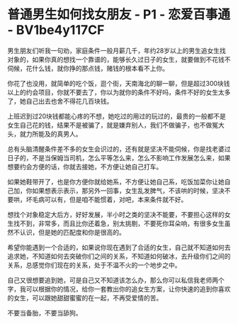 # 普通男生如何找女朋友 - P1 - 恋爱百事通 - BV1be4y117CF

男生朋友们听我一句劝，家庭条件一般月薪几千，年约28岁以上的男生追女生找对象的，如果你真的想找一个靠谱的，能够长久过日子的女生，就要做到不花钱不伺候，花什么钱，就你挣的那点钱，赌钱的根本看不上你。

你花了也没用，就简单的吃个饭，逛个街，天南海北的聊一聊，但是超过300块钱以上的约会项目，你就不要去了，你以为就你的条件不好吗，条件不好的女生太多了，她自己出去也舍不得花几百块钱。

上班迟到过20块钱都能心疼的不想，她吃过的用过的玩过的，最贵的一般都不是女生自己花的钱，结果不是被骗了，就是嫌弃别人，我们不做骗子，也不做冤大头，就力所能及的真男人。

总有头脑清醒条件差不多的女生会识过的，还有就是坚决不能伺候，你是找老婆过日子的，不是当保姆当司机，怎么平等怎么来，怎么不影响工作发展怎么来，如果想要约会方便的话，你就去接她，不方便让她自己打车。

如果她鞋带开了，也是你方便你就给她系，不方便让她自己系，吃饭加菜你让她自己加，你如果想表示表示，那另外一回事，女生乱发脾气，不该哄的时候，坚决不要哄，坏毛病可以有，但是咱不能惯着，对吧，本来条件就不好。

想找个对象稳定大后方，好好发展，半小时之类的坚决不能要，不要担心这样的女生找不到，非常多，而且比你还着急，别太挑剔，不要死你耳朵响，有很多女生虽然不认识，但是她的匹配度和你是很高的。

希望你能遇到一个合适的，如果说你现在遇到了合适的女生，自己就不知道如何去追求她，不知道如何去突破你们之间的关系，不知道如何破冰，去升级你们之间的关系，总感觉你们现在的关系，处于不温不火的一个地步之中。

自己又很想要追到她，可是自己又不知道该怎么办，那么你可以私信我老师两个字，我可以根据你的情况，给你一套教出你的追女生方案，让你快速的追到你喜欢的女生，可以跟她甜甜蜜蜜的在一起，不再受爱情的苦。

不要当备胎，不要当舔狗。